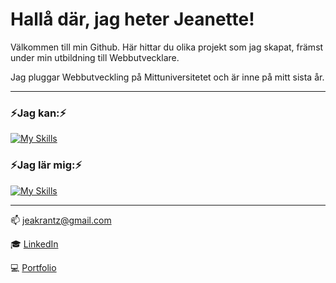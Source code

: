 # Hallå där, jag heter Jeanette!


Välkommen till min Github. Här hittar du olika projekt som jag skapat, främst under min utbildning till Webbutvecklare.

Jag pluggar Webbutveckling på Mittuniversitetet och är inne på mitt sista år. 

---

### ⚡Jag kan:⚡
[![My Skills](https://skillicons.dev/icons?i=js,html,css,bootstrap,figma,gulp,laravel,mysql,cs,dotnet,php,sass,vue,wordpress&perline=5)](https://skillicons.dev)

### ⚡Jag lär mig:⚡
[![My Skills](https://skillicons.dev/icons?i=mongodb,nodejs,angular,react&perline=5)](https://skillicons.dev)

---

📫 [jeakrantz@gmail.com](mailto:jeakrantz@gmail.com)

:mortar_board: [LinkedIn](https://www.linkedin.com/in/jeanette-k-b38a25254/)

:computer: [Portfolio](https://jeanettekrantz.netlify.app/)
